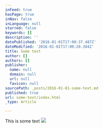 ```yaml
---
inFeed: true
hasPage: true
inNav: false
inLanguage: null
starred: false
keywords: []
description: ''
datePublished: '2016-01-01T17:00:37.487Z'
dateModified: '2016-01-01T17:00:20.384Z'
title: Some text
author: []
authors: []
publisher:
  name: null
  domain: null
  url: null
  favicon: null
sourcePath: _posts/2016-01-01-some-text.md
published: true
url: some-text/index.html
_type: Article

---
```

This is some text
![](https://the-grid-user-content.s3-us-west-2.amazonaws.com/11cd6177-1a28-42e8-8b9c-6f5b1d2d0985.png)